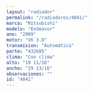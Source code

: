 ```yaml
---
layout: "radiador"
permalink: "/radiadores/4041/"
marca: "Mitsubishi"
modelo: "Endeavor"
ano: "2009"
motor: "V6 3.8"
transmision: "Automática"
parte: "432685"
clima: "Con clima"
alto: "19 11/16"
ancho: "29 13/16"
observaciones: ""
id: "4041"
---
```


